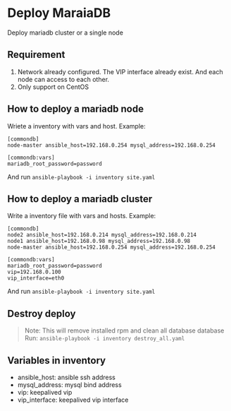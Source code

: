 # Deploy MaraiaDB
Deploy mariadb cluster or a single node

## Requirement
1. Network already configured. The VIP interface already exist. And
each node can access to each other.
2. Only support on CentOS

## How to deploy a mariadb node 
Wriete a inventory with vars and host. Example:
```
[commondb]
node-master ansible_host=192.168.0.254 mysql_address=192.168.0.254

[commondb:vars]
mariadb_root_password=password
```
And run `ansible-playbook -i inventory site.yaml`

## How to deploy a mariadb cluster
Write a inventory file with vars and hosts. Example:
```
[commondb]
node2 ansible_host=192.168.0.214 mysql_address=192.168.0.214
node1 ansible_host=192.168.0.98 mysql_address=192.168.0.98 
node-master ansible_host=192.168.0.254 mysql_address=192.168.0.254

[commondb:vars]
mariadb_root_password=password
vip=192.168.0.100
vip_interface=eth0
```
And run `ansible-playbook -i inventory site.yaml`
## Destroy deploy 
> Note: This will remove installed rpm and clean all database database 
Run: `ansible-playbook -i inventory destroy_all.yaml`

## Variables in inventory 
* ansible_host: ansible ssh address
* mysql_address: mysql bind address 
* vip: keepalived vip 
* vip_interface: keepalived vip interface

